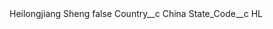 <?xml version="1.0" encoding="UTF-8"?>
<CustomMetadata xmlns="http://soap.sforce.com/2006/04/metadata" xmlns:xsi="http://www.w3.org/2001/XMLSchema-instance" xmlns:xsd="http://www.w3.org/2001/XMLSchema">
    <label>Heilongjiang Sheng</label>
    <protected>false</protected>
    <values>
        <field>Country__c</field>
        <value xsi:type="xsd:string">China</value>
    </values>
    <values>
        <field>State_Code__c</field>
        <value xsi:type="xsd:string">HL</value>
    </values>
</CustomMetadata>
